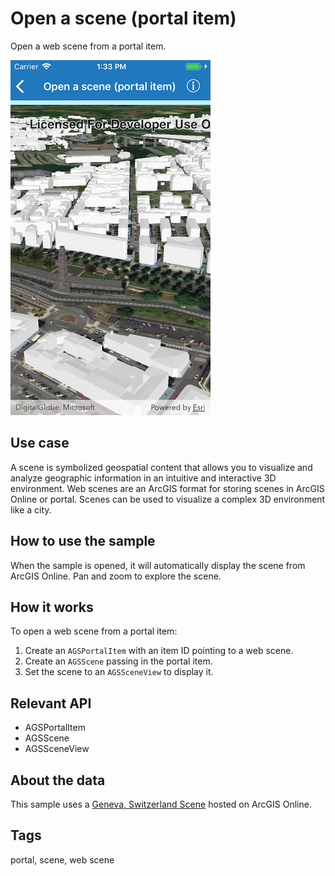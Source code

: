 # Open a scene (portal item)

Open a web scene from a portal item.

![Image of open a scene portal item](open-scene-portal-item.png)

## Use case

A scene is symbolized geospatial content that allows you to visualize and analyze geographic information in an intuitive and interactive 3D environment. Web scenes are an ArcGIS format for storing scenes in ArcGIS Online or portal. Scenes can be used to visualize a complex 3D environment like a city.

## How to use the sample

When the sample is opened, it will automatically display the scene from ArcGIS Online. Pan and zoom to explore the scene.

## How it works

To open a web scene from a portal item:

1. Create an `AGSPortalItem` with an item ID pointing to a web scene.
2. Create an `AGSScene` passing in the portal item.
3. Set the scene to an `AGSSceneView` to display it.

## Relevant API

* AGSPortalItem
* AGSScene
* AGSSceneView

## About the data

This sample uses a [Geneva, Switzerland Scene](https://www.arcgis.com/home/item.html?id=c6f90b19164c4283884361005faea852) hosted on ArcGIS Online.

## Tags

portal, scene, web scene
